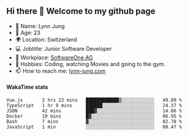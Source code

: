 ## Hi there 👋 Welcome to my github page

- 🧑 Name: Lynn Jung
- 🔞 Age: 23
- 🌍 Location: Switzerland
- 💻 Jobtitle: Junior Software Developer
- 🏢 Workplace: [SoftwareOne AG](https://www.softwareone.com/)
- 💪 Hobbies: Coding, watching Movies and going to the gym.
- 📫 How to reach me: [lynn-jung.com](https://lynn-jung.com/)

#### WakaTime stats
<!--START_SECTION:waka-->

```text
Vue.js       2 hrs 22 mins   ████████████▒░░░░░░░░░░░░   49.89 %
TypeScript   1 hr 9 mins     ██████░░░░░░░░░░░░░░░░░░░   24.37 %
JSON         42 mins         ███▓░░░░░░░░░░░░░░░░░░░░░   14.86 %
Docker       19 mins         █▓░░░░░░░░░░░░░░░░░░░░░░░   06.95 %
Bash         7 mins          ▓░░░░░░░░░░░░░░░░░░░░░░░░   02.78 %
JavaScript   1 min           ░░░░░░░░░░░░░░░░░░░░░░░░░   00.47 %
```

<!--END_SECTION:waka-->

[^1]: https://github.com/jstrieb/github-stats
